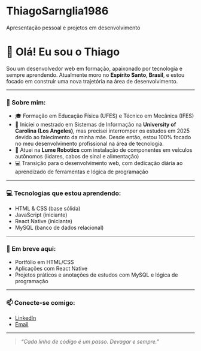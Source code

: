 # ThiagoSarnglia1986
Apresentação pessoal e projetos em desenvolvimento
# 👋 Olá! Eu sou o Thiago

Sou um desenvolvedor web em formação, apaixonado por tecnologia e sempre aprendendo. Atualmente moro no **Espírito Santo, Brasil**, e estou focado em construir uma nova trajetória na área de desenvolvimento.

---

### 🧠 Sobre mim:
- 🎓 Formação em Educação Física (UFES) e Técnico em Mecânica (IFES)
- 🧩 Iniciei o mestrado em Sistemas de Informação na **University of Carolina (Los Angeles)**, mas precisei interromper os estudos em 2025 devido ao falecimento da minha mãe. Desde então, estou 100% focado no meu desenvolvimento profissional na área de tecnologia.
- 🤖 Atuei na **Lume Robotics** com instalação de componentes em veículos autônomos (lidares, cabos de sinal e alimentação)
- 💻 Transição para o desenvolvimento web, com dedicação diária ao aprendizado de ferramentas e lógica de programação

---

### 💻 Tecnologias que estou aprendendo:
- HTML & CSS (base sólida)
- JavaScript (iniciante)
- React Native (iniciante)
- MySQL (banco de dados relacional)

---

### 🚀 Em breve aqui:
- Portfólio em HTML/CSS
- Aplicações com React Native
- Projetos práticos e anotações de estudos com MySQL e lógica de programação

---

### 📫 Conecte-se comigo:
- [LinkedIn](https://www.linkedin.com/in/thiago-queiroz-sarnaglia)
- [Email](mailto:thiagosarnaglia@hotmail.com)

---

> *“Cada linha de código é um passo. Devagar e sempre.”*
